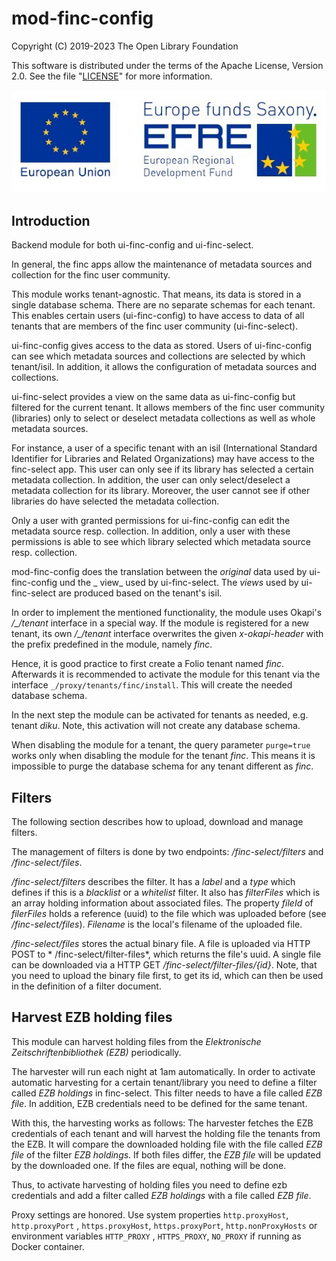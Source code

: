 # mod-finc-config

Copyright (C) 2019-2023 The Open Library Foundation

This software is distributed under the terms of the Apache License, Version 2.0. See the
file "[LICENSE](LICENSE)" for more information.

![Development funded by European Regional Development Fund (EFRE)](assets/EFRE_2015_quer_RGB_klein.jpg)

## Introduction

Backend module for both ui-finc-config and ui-finc-select.

In general, the finc apps allow the maintenance of metadata sources and collection for the finc user
community.

This module works tenant-agnostic. That means, its data is stored in a single database schema. There
are no separate schemas for each tenant. This enables certain users (ui-finc-config) to have access
to data of all tenants that are members of the finc user community (ui-finc-select).

ui-finc-config gives access to the data as stored. Users of ui-finc-config can see which metadata
sources and collections are selected by which tenant/isil. In addition, it allows the configuration
of metadata sources and collections.

ui-finc-select provides a view on the same data as ui-finc-config but filtered for the current
tenant. It allows members of the finc user community (libraries) only to select or deselect metadata
collections as well as whole metadata sources.

For instance, a user of a specific tenant with an isil (International Standard Identifier for
Libraries and Related Organizations) may have access to the finc-select app. This user can only see
if its library has selected a certain metadata collection. In addition, the user can only
select/deselect a metadata collection for its library. Moreover, the user cannot see if other
libraries do have selected the metadata collection.

Only a user with granted permissions for ui-finc-config can edit the metadata source resp.
collection. In addition, only a user with these permissions is able to see which library selected
which metadata source resp. collection.

mod-finc-config does the translation between the _original_ data used by ui-finc-config und the _
view_ used by ui-finc-select. The _views_ used by ui-finc-select are produced based on the tenant's
isil.

In order to implement the mentioned functionality, the module uses Okapi's */_/tenant* interface in
a special way. If the module is registered for a new tenant, its own */_/tenant* interface
overwrites the given *x-okapi-header* with the prefix predefined in the module, namely *finc*.

Hence, it is good practice to first create a Folio tenant named _finc_. Afterwards it is recommended
to activate the module for this tenant via the interface `_/proxy/tenants/finc/install`. This will
create the needed database schema.

In the next step the module can be activated for tenants as needed, e.g. tenant _diku_. Note, this
activation will not create any database schema.

When disabling the module for a tenant, the query parameter `purge=true` works only when disabling
the module for the tenant _finc_. This means it is impossible to purge the database schema for any
tenant different as _finc_.

## Filters

The following section describes how to upload, download and manage filters.

The management of filters is done by two endpoints: */finc-select/filters* and */finc-select/files*.

*/finc-select/filters* describes the filter. It has a *label* and a *type* which defines if this is
a *blacklist* or a *whitelist* filter. It also has *filterFiles* which is an array holding
information about associated files. The property *fileId* of *filerFiles* holds a reference (uuid)
to the file which was uploaded before (see */finc-select/files*). *Filename* is the local's filename
of the uploaded file.

*/finc-select/files* stores the actual binary file. A file is uploaded via HTTP POST to *
/finc-select/filter-files*, which returns the file's uuid. A single file can be downloaded via a
HTTP GET */finc-select/filter-files/{id}*. Note, that you need to upload the binary file first, to
get its id, which can then be used in the definition of a filter document.

## Harvest EZB holding files

This module can harvest holding files from the *Elektronische Zeitschriftenbibliothek (EZB)*
periodically.

The harvester will run each night at 1am automatically. In order to activate automatic harvesting
for a certain tenant/library you need to define a filter called *EZB holdings* in finc-select. This
filter needs to have a file called *EZB file*. In addition, EZB credentials need to be defined for
the same tenant.

With this, the harvesting works as follows: The harvester fetches the EZB credentials of each tenant
and will harvest the holding file the tenants from the EZB. It will compare the downloaded holding
file with the file called *EZB file* of the filter *EZB holdings*. If both files differ, the *EZB
file* will be updated by the downloaded one. If the files are equal, nothing will be done.

Thus, to activate harvesting of holding files you need to define ezb credentials and add a filter
called *EZB holdings* with a file called *EZB file*.

Proxy settings are honored. Use system properties `http.proxyHost`, `http.proxyPort`
, `https.proxyHost`, `https.proxyPort`, `http.nonProxyHosts` or environment variables `HTTP_PROXY`
, `HTTPS_PROXY`, `NO_PROXY` if running as Docker container.

